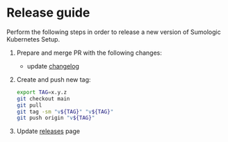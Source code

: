 # Release guide

Perform the following steps in order to release a new version of Sumologic Kubernetes Setup.

1. Prepare and merge PR with the following changes:

   - update [changelog][changelog]

1. Create and push new tag:

   ```bash
   export TAG=x.y.z
   git checkout main
   git pull
   git tag -sm "v${TAG}" "v${TAG}"
   git push origin "v${TAG}"
   ```

1. Update [releases] page

[changelog]: ../CHANGELOG.md
[releases]: https://github.com/SumoLogic/sumologic-kubernetes-setup/releases
